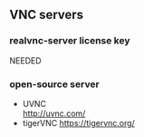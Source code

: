 ## VNC servers

### realvnc-server license key
NEEDED

### open-source server

- UVNC  
http://uvnc.com/
- tigerVNC
https://tigervnc.org/

